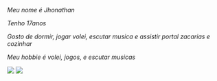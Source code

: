 _Meu nome é Jhonathan_ 

_Tenho 17anos_

_Gosto de dormir, jogar volei, escutar musica e assistir portal zacarias e cozinhar_

_Meu hobbie é volei, jogos, e escutar musicas_

![](https://media.giphy.com/media/v1.Y2lkPTc5MGI3NjExM3NhcmdlNjd4cWh5ZzBsbnlsd2ZmY2ppcWY4Z25ic3Q5ejF5cXIyeSZlcD12MV9naWZzX3RyZW5kaW5nJmN0PWc/jN86rcdOyrpyo/giphy.gif)
![]((https://media.giphy.com/media/v1.Y2lkPTc5MGI3NjExdWloeW9zeGxnYWlhdHBmZGdhazd0c3RwMXlmM2JwYTBzam9scW04MSZlcD12MV9naWZzX3NlYXJjaCZjdD1n/7Tzup7ATZEuMVwZ4Te/giphy.gif))
